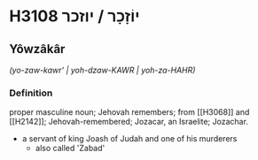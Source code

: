 # H3108 יוֹזָכָר / יוזכר

## Yôwzâkâr

_(yo-zaw-kawr' | yoh-dzaw-KAWR | yoh-za-HAHR)_

### Definition

proper masculine noun; Jehovah remembers; from [[H3068]] and [[H2142]]; Jehovah-remembered; Jozacar, an Israelite; Jozachar.

- a servant of king Joash of Judah and one of his murderers
    - also called 'Zabad'
